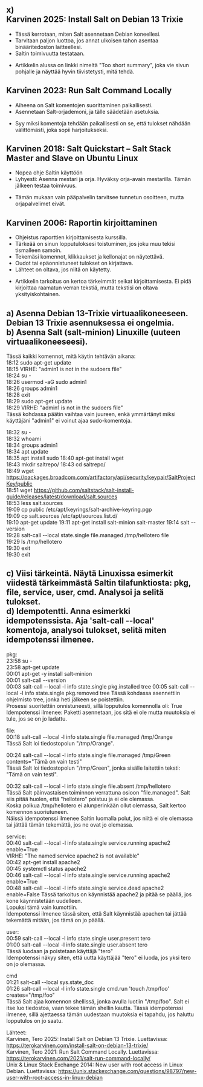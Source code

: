 x)  
Karvinen 2025: Install Salt on Debian 13 Trixie  
-
- Tässä kerrotaan, miten Salt asennetaan Debian koneellesi.
- Tarvitaan paljon luottoa, jos annat ulkoisen tahon asentaa binääritedoston laitteellesi.
- Saltin toimivuutta testataan.
+ Artikkelin alussa on linkki nimeltä "Too short summary", joka vie sivun pohjalle ja näyttää hyvin tiivistetysti, mitä tehdä.

Karvinen 2023: Run Salt Command Locally  
-
- Aiheena on Salt komentojen suorittaminen paikallisesti.
- Asennetaan Salt-orjademoni, ja tälle säädetään asetuksia.
+ Syy miksi komentoja tehdään paikallisesti on se, että tulokset nähdään välittömästi, joka sopii harjoitukseksi.

Karvinen 2018: Salt Quickstart – Salt Stack Master and Slave on Ubuntu Linux  
-
- Nopea ohje Saltin käyttöön
- Lyhyesti: Asenna mestari ja orja. Hyväksy orja-avain mestarilla. Tämän jälkeen testaa toimivuus.
+ Tämän mukaan vain pääpalvelin tarvitsee tunnetun osoitteen, mutta orjapalvelimet eivät.

Karvinen 2006: Raportin kirjoittaminen  
-
- Ohjeistus raporttien kirjoittamisesta kurssilla.
- Tärkeää on sinun lopputuloksesi toistuminen, jos joku muu tekisi tismalleen samoin.
- Tekemäsi komennot, klikkaukset ja kellonajat on näytettävä.
- Oudot tai epäonnistuneet tulokset on kirjattava.
- Lähteet on oltava, jos niitä on käytetty.
+ Artikkelin tarkoitus on kertoa tärkeimmät seikat kirjoittamisesta. Ei pidä kirjoittaa raamatun verran tekstiä, mutta tekstisi on oltava yksityiskohtainen.

a) Asenna Debian 13-Trixie virtuaalikoneeseen. Debian 13 Trixie asennuksessa ei ongelmia.  
b) Asenna Salt (salt-minion) Linuxille (uuteen virtuaalikoneeseesi).  
-
Tässä kaikki komennot, mitä käytin tehtävän aikana:  
18:12 sudo apt-get update  
18:15 VIRHE: "admin1 is not in the sudoers file"  
18:24 su -  
18:26 usermod -aG sudo admin1  
18:26 groups admin1  
18:28 exit  
18:29 sudo apt-get update  
18:29 VIRHE: "admin1 is not in the sudoers file"  
Tässä kohdassa päätin vaihtaa vain juureen, enkä ymmärtänyt miksi käyttäjäni "admin1" ei voinut ajaa sudo-komentoja.  

18:32 su -  
18:32 whoami  
18:34 groups admin1  
18:34 apt update  
18:35 apt install sudo
18:40 apt-get install wget  
18:43 mkdir saltrepo/ 
18:43 cd saltrepo/  
18:49 wget https://packages.broadcom.com/artifactory/api/security/keypair/SaltProjectKey/public  
18:51 wget https://github.com/saltstack/salt-install-guide/releases/latest/download/salt.sources  
18:53 less salt.sources  
19:09 cp public /etc/apt/keyrings/salt-archive-keyring.pgp  
19:09 cp salt.sources /etc/apt/sources.list.d/  
19:10 apt-get update
19:11 apt-get install salt-minion salt-master
19:14 salt --version  
19:28 salt-call --local state.single file.managed /tmp/hellotero file  
19:29 ls /tmp/hellotero  
19:30 exit  
19:30 exit  

c) Viisi tärkeintä. Näytä Linuxissa esimerkit viidestä tärkeimmästä Saltin tilafunktiosta: pkg, file, service, user, cmd. Analysoi ja selitä tulokset.  
d) Idempotentti. Anna esimerkki idempotenssista. Aja 'salt-call --local' komentoja, analysoi tulokset, selitä miten idempotenssi ilmenee.  
-

pkg:  
23:58 su -  
23:58 apt-get update  
00:01 apt-get -y install salt-minion  
00:01 salt-call --version  
00:03 salt-call --local -l info state.single pkg.installed tree
00:05  salt-call --local -l info state.single pkg.removed tree
Tässä kohdassa asennettiin  ohjelmisto tree, jonka heti jälkeen se poistettiin.  
Prosessi suoritettiin onnistuneesti, sillä lopputulos komennolla oli: True
Idempotenssi ilmenee: Paketti asennetaan, jos sitä ei ole mutta muutoksia ei tule, jos se on jo ladattu.

file:  
00:18 salt-call --local -l info state.single file.managed /tmp/Orange  
Tässä Salt loi tiedostopolun "/tmp/Orange".  

00:24 salt-call --local -l info state.single file.managed /tmp/Green contents="Tämä on vain testi"  
Tässä Salt loi tiedostopolun "/tmp/Green", jonka sisälle laitettiin teksti: "Tämä on vain testi". 

00:32 salt-call --local -l info state.single file.absent /tmp/hellotero  
Tässä Salt päinvastaisen toiminnon verrattuna osioon "file.managed". Salt siis pitää huolen, että "hellotero" poistuu ja ei ole olemassa.  
Koska polkua /tmp/hellotero ei alunperinkään ollut olemassa, Salt kertoo komennon suoriutuneen.  
Näissä idempotenssi ilmenee Saltin luomalla polut, jos niitä ei ole olemassa tai jättää tämän tekemättä, jos ne ovat jo olemassa.

service:  
00:40 salt-call --local -l info state.single service.running apache2 enable=True  
VIRHE: "The named service apache2 is not available"  
00:42 apt-get install apache2  
00:45 systemctl status apache2  
00:46 salt-call --local -l info state.single service.running apache2 enable=True  
00:48 salt-call --local -l info state.single service.dead apache2 enable=False
Tässä tarkoitus on käynnistää apache2 ja pitää se päällä, jos kone käynnistetään uudelleen.  
Lopuksi tämä vain kumottiin.  
Idempotenssi ilmenee tässä siten, että Salt käynnistää apachen tai jättää tekemättä mitään, jos tämä on jo päällä.

user:  
00:59 salt-call --local -l info state.single user.present tero  
01:00 salt-call --local -l info state.single user.absent tero  
Tässä luodaan ja poistetaan käyttäjä "tero"  
Idempotenssi näkyy siten, että uutta käyttäjää "tero" ei luoda, jos yksi tero on jo olemassa.

cmd  
01:21 salt-call --local sys.state_doc  
01:26 salt-call --local -l info state.single cmd.run 'touch /tmp/foo' creates="/tmp/foo"  
Tässä Salt ajaa komennon shellissä, jonka avulla luotiin "/tmp/foo". Salt ei itse luo tiedostoa, vaan tekee tämän shellin kautta.
Tässä idempotenssi ilmenee, sillä ajettaessa tämän uudestaan muutoksia ei tapahdu, jos haluttu lopputulos on jo saatu.  

Lähteet:  
Karvinen, Tero 2025: Install Salt on Debian 13 Trixie. Luettavissa: https://terokarvinen.com/install-salt-on-debian-13-trixie/  
Karvinen, Tero 2021: Run Salt Command Locally. Luettavissa: https://terokarvinen.com/2021/salt-run-command-locally/  
Unix & Linux Stack Exchange 2014: New user with root access in Linux Debian. Luettavissa: https://unix.stackexchange.com/questions/98797/new-user-with-root-access-in-linux-debian  
